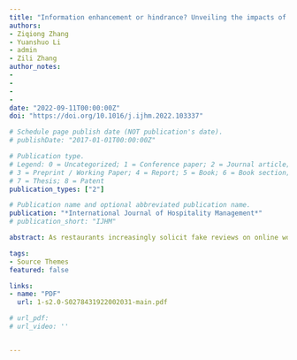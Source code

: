 ```yaml
---
title: "Information enhancement or hindrance? Unveiling the impacts of user-generated photos in online reviews"
authors:
- Ziqiong Zhang
- Yuanshuo Li
- admin
- Zili Zhang
author_notes:
- 
- 
- 
- 
date: "2022-09-11T00:00:00Z"
doi: "https://doi.org/10.1016/j.ijhm.2022.103337"

# Schedule page publish date (NOT publication's date).
# publishDate: "2017-01-01T00:00:00Z"

# Publication type.
# Legend: 0 = Uncategorized; 1 = Conference paper; 2 = Journal article;
# 3 = Preprint / Working Paper; 4 = Report; 5 = Book; 6 = Book section;
# 7 = Thesis; 8 = Patent
publication_types: ["2"]

# Publication name and optional abbreviated publication name.
publication: "*International Journal of Hospitality Management*"
# publication_short: "IJHM"

abstract: As restaurants increasingly solicit fake reviews on online word-of-mouth (WOM) platforms, the authenticity and credibility of online reviews have been compromised. This study investigates restaurants’ motivations to solicit positive fake reviews from a competition perspective. Our results show that a higher number of positive fake reviews by competitors can more strongly motivate a restaurant to solicit positive fake reviews, whereas a market advantage over competitors (based on review valence) significantly reduces a restaurant’s motivation to solicit positive fake reviews. Furthermore, the extent of the above two effects is moderated by the degree of prospective popularity; no significant difference was observed between chain and independently owned restaurants. Theoretical and practical implications of these findings are also discussed.

tags:
- Source Themes
featured: false

links:
- name: "PDF"
  url: 1-s2.0-S0278431922002031-main.pdf

# url_pdf: 
# url_video: ''


---
```


